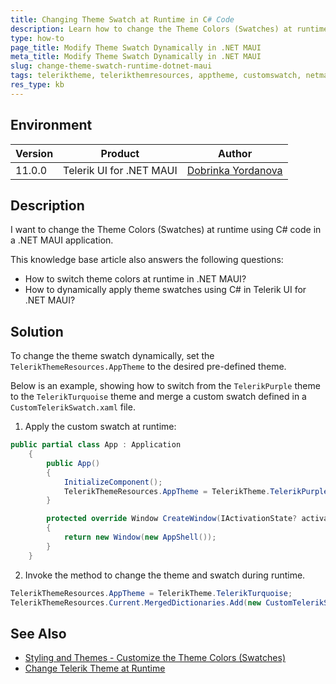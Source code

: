 ```yaml
---
title: Changing Theme Swatch at Runtime in C# Code
description: Learn how to change the Theme Colors (Swatches) at runtime using C# code.
type: how-to
page_title: Modify Theme Swatch Dynamically in .NET MAUI
meta_title: Modify Theme Swatch Dynamically in .NET MAUI
slug: change-theme-swatch-runtime-dotnet-maui
tags: teleriktheme, telerikthemresources, apptheme, customswatch, netmaui
res_type: kb
---
```


## Environment

| Version | Product | Author | 
| --- | --- | ---- | 
| 11.0.0 | Telerik UI for .NET MAUI | [Dobrinka Yordanova](https://www.telerik.com/blogs/author/dobrinka-yordanova) | 

## Description

I want to change the Theme Colors (Swatches) at runtime using C# code in a .NET MAUI application.

This knowledge base article also answers the following questions:
- How to switch theme colors at runtime in .NET MAUI?
- How to dynamically apply theme swatches using C# in Telerik UI for .NET MAUI?

## Solution

To change the theme swatch dynamically, set the `TelerikThemeResources.AppTheme` to the desired pre-defined theme.

Below is an example, showing how to switch from the `TelerikPurple` theme to the `TelerikTurquoise` theme and merge a custom swatch defined in a `CustomTelerikSwatch.xaml` file.

1. Apply the custom swatch at runtime:

```csharp
public partial class App : Application
    {
        public App()
        {
            InitializeComponent();
            TelerikThemeResources.AppTheme = TelerikTheme.TelerikPurple;
        }

        protected override Window CreateWindow(IActivationState? activationState)
        {
            return new Window(new AppShell());
        }
    }
```

2. Invoke the method to change the theme and swatch during runtime.

```csharp
TelerikThemeResources.AppTheme = TelerikTheme.TelerikTurquoise;
TelerikThemeResources.Current.MergedDictionaries.Add(new CustomTelerikSwatch());
```

## See Also

- [Styling and Themes - Customize the Theme Colors (Swatches)](https://docs.telerik.com/devtools/maui/styling-and-themes/customize-the-theme#customizing-the-theme-colors-swatches)
- [Change Telerik Theme at Runtime](https://docs.telerik.com/devtools/maui/knowledge-base/change-telerik-theme-runtime)
